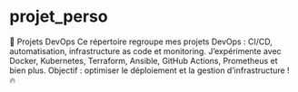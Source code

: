 # projet_perso
🚀 Projets DevOps Ce répertoire regroupe mes projets DevOps : CI/CD, automatisation, infrastructure as code et monitoring. J’expérimente avec Docker, Kubernetes, Terraform, Ansible, GitHub Actions, Prometheus et bien plus. Objectif : optimiser le déploiement et la gestion d’infrastructure ! 🔥
